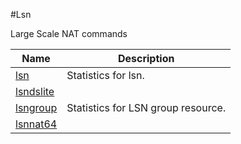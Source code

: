 #Lsn

Large Scale NAT commands


<table><thead><tr><th>Name</th><th>Description</th></tr></thead><tbody><tr><td><a href=".././lsn/lsn/">lsn</a></td><td>Statistics for lsn.</td></tr><tr><td><a href=".././lsndslite/lsndslite/">lsndslite</a></td><td></td></tr><tr><td><a href=".././lsngroup/lsngroup/">lsngroup</a></td><td>Statistics for LSN group resource.</td></tr><tr><td><a href=".././lsnnat64/lsnnat64/">lsnnat64</a></td><td></td></tr></tbody></table>
